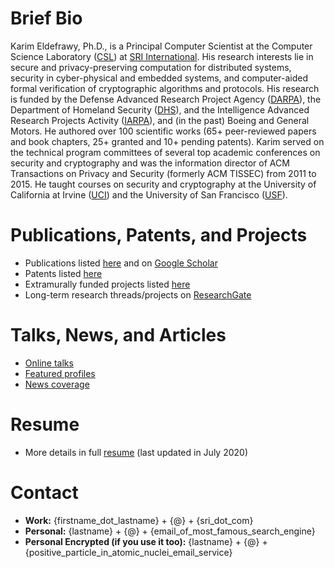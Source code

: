 # Brief Bio
Karim Eldefrawy, Ph.D., is a Principal Computer Scientist at the Computer Science Laboratory ([CSL](http://www.csl.sri.com/)) at [SRI International](https://www.sri.com/). His research interests lie in secure and privacy-preserving computation for distributed systems, security in cyber-physical and embedded systems, and computer-aided formal verification of cryptographic algorithms and protocols. His research is funded by the Defense Advanced Research Project Agency ([DARPA](https://www.darpa.mil/)), the Department of Homeland Security ([DHS](https://www.dhs.gov/science-and-technology)), and the Intelligence Advanced Research Projects Activity ([IARPA](https://www.iarpa.gov/)), and (in the past) Boeing and General Motors. He authored over 100 scientific works (65+ peer-reviewed papers and book chapters, 25+ granted and 10+ pending patents). Karim served on the technical program committees of several top academic conferences on security and cryptography and was the information director of ACM Transactions on Privacy and Security (formerly ACM TISSEC) from 2011 to 2015. He taught courses on security and cryptography at the University of California at Irvine ([UCI](https://www.ics.uci.edu/)) and the University of San Francisco ([USF](https://www.usfca.edu/)).


# Publications, Patents, and Projects
* Publications listed [here](https://keldefrawy.github.io/pubs.html) and on [Google Scholar](http://bit.ly/2KIZaWF)
* Patents listed [here](https://keldefrawy.github.io/patents.html)
* Extramurally funded projects listed [here](https://keldefrawy.github.io/projects.html)
* Long-term research threads/projects on [ResearchGate](http://bit.ly/37tOPHZ)


# Talks, News, and Articles
* [Online talks](https://keldefrawy.github.io/talks.html)
* [Featured profiles](https://keldefrawy.github.io/profiles.html)
* [News coverage](https://keldefrawy.github.io/news.html)


# Resume
* More details in full [resume](https://keldefrawy.github.io/karim_resume.pdf) (last updated in July 2020)


# Contact
* **Work:** {firstname_dot_lastname} + {@} + {sri_dot_com}
* **Personal:** {lastname} + {@} + {email_of_most_famous_search_engine}
* **Personal Encrypted (if you use it too):** {lastname} + {@} + {positive_particle_in_atomic_nuclei_email_service}














